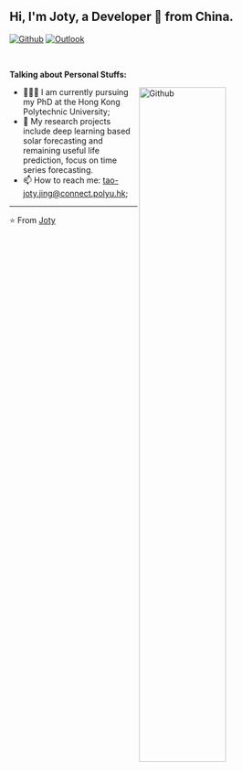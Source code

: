 <!-- Your title -->
## Hi, I'm Joty, a Developer 🚀 from China.

<!-- Your badges
You can use the website to generate badges: https://shields.io/
-->

[![Github](https://img.shields.io/badge/-Github-000?style=flat&logo=Github&logoColor=white)](https://github.com/JOTYtao)
[![Outlook](https://img.shields.io/badge/-Outlook-0078D4?style=flat&logo=Microsoft-Outlook&logoColor=white)](tao-joty.jing@connect.polyu.hk)

&nbsp;

<!-- Talking about you -->
**Talking about Personal Stuffs:**

<!-- Any image aligned to the right. Beware the width -->
<img width="55%" align="right" alt="Github" src="https://raw.githubusercontent.com/onimur/.github/master/.resources/git-header.svg" />

- 👨🏽‍💻 I am currently pursuing my PhD at the Hong Kong Polytechnic University;
- 🤔 My research projects include deep learning based solar forecasting and remaining useful life prediction, focus on time series forecasting.
- 📫 How to reach me: tao-joty.jing@connect.polyu.hk;


<!-- Your github readme stats
You can use this api: https://github.com/anuraghazra/github-readme-stats
-->


<!-- Your hits or visitors
site: http://hits.dwyl.com or https://visitor-badge.glitch.me
Both apis are in trouble due to the number of requests, if you know any other to register visitors, great
-->
---

<!-- This readme was created by Joty - https://github.com/JOTYtao -->
⭐️ From [Joty](https://github.com/JOTYtao)
